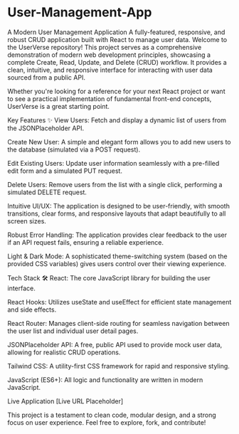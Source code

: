 # User-Management-App
 A Modern User Management Application
A fully-featured, responsive, and robust CRUD application built with React to manage user data.
Welcome to the UserVerse repository! This project serves as a comprehensive demonstration of modern web development principles, showcasing a complete Create, Read, Update, and Delete (CRUD) workflow. It provides a clean, intuitive, and responsive interface for interacting with user data sourced from a public API.

Whether you're looking for a reference for your next React project or want to see a practical implementation of fundamental front-end concepts, UserVerse is a great starting point.

Key Features ✨
View Users: Fetch and display a dynamic list of users from the JSONPlaceholder API.

Create New User: A simple and elegant form allows you to add new users to the database (simulated via a POST request).

Edit Existing Users: Update user information seamlessly with a pre-filled edit form and a simulated PUT request.

Delete Users: Remove users from the list with a single click, performing a simulated DELETE request.

Intuitive UI/UX: The application is designed to be user-friendly, with smooth transitions, clear forms, and responsive layouts that adapt beautifully to all screen sizes.

Robust Error Handling: The application provides clear feedback to the user if an API request fails, ensuring a reliable experience.

Light & Dark Mode: A sophisticated theme-switching system (based on the provided CSS variables) gives users control over their viewing experience.

Tech Stack 🛠️
React: The core JavaScript library for building the user interface.

React Hooks: Utilizes useState and useEffect for efficient state management and side effects.

React Router: Manages client-side routing for seamless navigation between the user list and individual user detail pages.

JSONPlaceholder API: A free, public API used to provide mock user data, allowing for realistic CRUD operations.

Tailwind CSS: A utility-first CSS framework for rapid and responsive styling.

JavaScript (ES6+): All logic and functionality are written in modern JavaScript.

Live Application
[Live URL Placeholder]

This project is a testament to clean code, modular design, and a strong focus on user experience. Feel free to explore, fork, and contribute!
